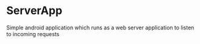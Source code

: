 ServerApp
========

Simple android application which runs as a web server application to listen to incoming requests 